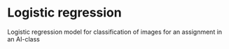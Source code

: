 # Logistic regression
Logistic regression model for classification of images for an assignment in an AI-class
